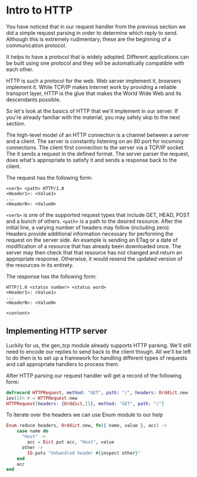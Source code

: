 Intro to HTTP
=============

You have noticed that in our request handler from the previous section we did a simple request parsing in order to determine which reply to send. Although this is extremely rudimentary, these are the beginning of a communication protocol.

It helps to have a protocol that is widely adopted. Different applications can be built using one protocol and they will be automatically compatible with each other.

HTTP is such a protocol for the web. Web server implement it, browsers implement it. While TCP/IP makes Internet work by providing a reliable transport layer, HTTP is the glue that makes the World Wide Web and its descendants possible.

So let's look at the basics of HTTP that we'll implement in our server. If you're already familiar with the material, you may safely skip to the next section.


The high-level model of an HTTP connection is a channel between a server and a client. The server is constantly listening on an 80 port for incoming connections. The client first connection to the server via a TCP/IP socket. The it sends a request in the defined format. The server parser the request, does what's appropriate to satisfy it and sends a response back to the client.

The request has the following form:

```
<verb> <path> HTTP/1.0
<Header1>: <Value1>
...
<HeaderN>: <ValueN>
```

`<verb>` is one of the supported request types that include GET, HEAD, POST and a bunch of others.
`<path>` is a path to the desired resource.
After the initial line, a varying number of headers may follow (including zero). Headers provide additional information necessary for performing the request on the server side. An example is sending an ETag or a date of modification of a resource that has already been downloaded once. The server may then check that that resource has not changed and return an appropriate response. Otherwise, it would resend the updated version of the resources in its entirety.

The response has the following form:

```
HTTP/1.0 <status number> <status word>
<Header1>: <Value1>
...
<HeaderN>: <ValueN>

<content>
```

## Implementing HTTP server ##

Luckily for us, the gen_tcp module already supports HTTP parsing. We'll still need to encode our replies to send back to the client though. All we'll be left to do then is to set up a framework for handling different types of requests and call appropriate handlers to process them.

After HTTP parsing our request handler will get a record of the following form:

```elixir
defrecord HTTPRequest, method: "GET", path: "/", headers: Orddict.new
iex(2)> r = HTTPRequest.new
HTTPRequest[headers: {Orddict,[]}, method: "GET", path: "/"]
```

To iterate over the headers we can use Enum module to our help

```elixir
Enum.reduce headers, Orddict.new, fn({ name, value }, acc) ->
    case name do
      "Host" ->
        acc = Dict.put acc, "Host", value
      other ->
        IO.puts "Unhandled header #{inspect other}"
    end
    acc
end
```
